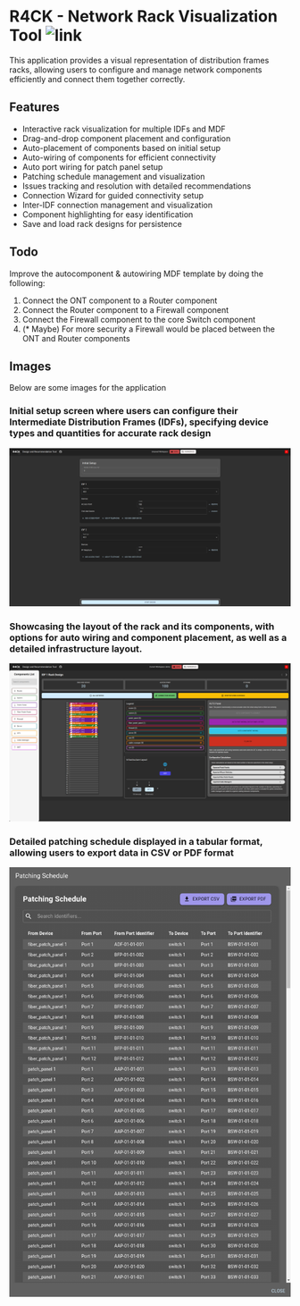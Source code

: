 # R4CK - Network Rack Visualization Tool ![link](https://sight0.github.io/r4ck/)

This application provides a visual representation of distribution frames racks, allowing users to configure and manage network components efficiently and connect them together correctly.

## Features

- Interactive rack visualization for multiple IDFs and MDF
- Drag-and-drop component placement and configuration
- Auto-placement of components based on initial setup
- Auto-wiring of components for efficient connectivity
- Auto port wiring for patch panel setup
- Patching schedule management and visualization
- Issues tracking and resolution with detailed recommendations
- Connection Wizard for guided connectivity setup
- Inter-IDF connection management and visualization
- Component highlighting for easy identification
- Save and load rack designs for persistence

## Todo
Improve the autocomponent & autowiring MDF template by doing the following:<br>
1) Connect the ONT component to a Router component
2) Connect the Router component to a Firewall component
3) Connect the Firewall component to the core Switch component
4) (* Maybe) For more security a Firewall would be placed between the ONT and Router components

## Images

Below are some images for the application

### Initial setup screen where users can configure their Intermediate Distribution Frames (IDFs), specifying device types and quantities for accurate rack design
![Initial Setup Form](images/initial_setup.png)

### Showcasing the layout of the rack and its components, with options for auto wiring and component placement, as well as a detailed infrastructure layout.
![Rack Visualization](images/home.png)

### Detailed patching schedule displayed in a tabular format, allowing users to export data in CSV or PDF format
![Patching Schedule](images/patch_schedule.png)
